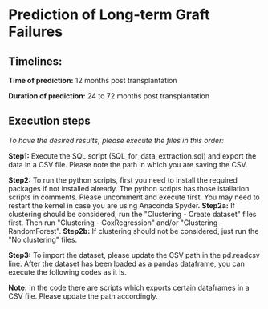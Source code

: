 # Prediction of Long-term Graft Failures 

## Timelines: 
**Time of prediction:** 12 months post transplantation

**Duration of prediction:** 24 to 72 months post transplantation

## Execution steps
*To have the desired results, please execute the files in this order:*

**Step1:** Execute the SQL script (SQL_for_data_extraction.sql) and export the data in a CSV file. Please note the path in which you are saving the CSV.

**Step2:** To run the python scripts, first you need to install the required packages if not installed already. The python scripts has those istallation scripts in comments. Please uncomment and execute first. You may need to restart the kernel in case you are using Anaconda Spyder.
**Step2a:** If clustering should be considered, run the "Clustering - Create dataset" files first. Then run "Clustering - CoxRegression" and/or "Clustering - RandomForest".
**Step2b:** If clustering should not be considered, just run the "No clustering" files.

**Step3:** To import the dataset, please update the CSV path in the pd.readcsv line. After the dataset has been loaded as a pandas dataframe, you can execute the following codes as it is.

**Note:** In the code there are scripts which exports certain dataframes in a CSV file. Please update the path accordingly. 

